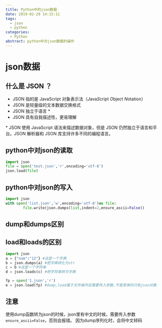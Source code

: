 ```yaml
---
title: Python中的json数据
date: 2019-02-20 14:15:11
tags:
  - json
  - python
categories:
  - Python
abstract: python中对json数据的操作
---
```


# json数据

## 什么是 JSON ？

- JSON 指的是 JavaScript 对象表示法（*J*ava*S*cript *O*bject *N*otation）
- JSON 是轻量级的文本数据交换格式
- JSON 独立于语言 *
- JSON 具有自我描述性，更易理解
  <!--more-->

\* JSON 使用 JavaScript 语法来描述数据对象，但是 JSON 仍然独立于语言和平台。JSON 解析器和 JSON 库支持许多不同的编程语言。

## python中对json的读取

```python
import json
file = open('test.json','r',encoding='utf-8')
json.load(file)
```

## python中对json的写入

```python
import json
with open('list.json','w',encoding='utf-8')as file:
        file.write(json.dumps(list,indent=2,ensure_ascii=False))
```

## dump和dumps区别

## load和loads的区别

```python
import json
a = {"num":"12"} #这是一个字典
b = json.dumps(a) #把字典转化为str
c = b #这是一个字符串
d = json.loads(c) #把字符串转为字典

fp = open('1.json','r')
e = json.load(fp) #dump,load属于文件操作还需要传入参数,不是简单的只有json对象
```

## 注意

使用dump函数转为json的时候，json里有中文的时候，需要传入参数`ensure_ascii=False`，否则会报错。
因为dump序列化时，会将中文转码